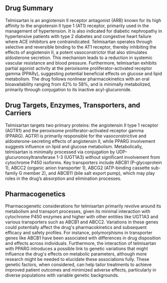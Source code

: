 ## Drug Summary
Telmisartan is an angiotensin II receptor antagonist (ARB) known for its high affinity to the angiotensin II type 1 (AT1) receptor, primarily used in the management of hypertension. It is also indicated for diabetic nephropathy in hypertensive patients with type 2 diabetes and congestive heart failure where ACE inhibitors are contraindicated. Telmisartan operates through selective and reversible binding to the AT1 receptor, thereby inhibiting the effects of angiotensin II, a potent vasoconstrictor that also stimulates aldosterone secretion. This mechanism leads to a reduction in systemic vascular resistance and blood pressure. Furthermore, telmisartan exhibits partial agonist activity at the peroxisome proliferator-activated receptor gamma (PPARγ), suggesting potential beneficial effects on glucose and lipid metabolism. The drug follows nonlinear pharmacokinetics with an oral bioavailability ranging from 42% to 58%, and is minimally metabolized, primarily through conjugation to its inactive acyl-glucuronide.

## Drug Targets, Enzymes, Transporters, and Carriers
Telmisartan targets two primary proteins: the angiotensin II type 1 receptor (AGTR1) and the peroxisome proliferator-activated receptor gamma (PPARG). AGTR1 is primarily responsible for the vasoconstrictive and aldosterone-secreting effects of angiotensin II, while PPARG involvement suggests influence on lipid and glucose metabolism. Metabolically, telmisartan is minimally processed via conjugation by UDP-glucuronosyltransferase 1-3 (UGT1A3) without significant involvement from cytochrome P450 isoforms. Key transporters include ABCB1 (P-glycoprotein 1), ABCC2 (organic anion transporter 1), ABCG2 (ATP-binding cassette sub-family G member 2), and ABCB11 (bile salt export pump), which may play roles in the drug’s absorption and elimination processes.

## Pharmacogenetics
Pharmacogenetic considerations for telmisartan primarily revolve around its metabolism and transport processes, given its minimal interaction with cytochrome P450 enzymes and higher with other entities like UGT1A3 and various transporters such as ABCB1 and ABCC2. Variations in these genes could potentially affect the drug's pharmacokinetics and subsequent efficacy and safety profiles. For instance, polymorphisms in transporter genes like ABCB1 have been associated with differences in drug disposition and effects across individuals. Furthermore, the interaction of telmisartan with PPARG introduces a possible link to genetic variations that might influence the drug's effects on metabolic parameters, although more research might be needed to elucidate these associations fully. These genetic factors, when considered, can help tailor treatments to achieve improved patient outcomes and minimized adverse effects, particularly in diverse populations with variable genetic backgrounds.